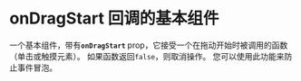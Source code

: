 # onDragStart 回调的基本组件

一个基本组件，带有<b>`onDragStart` </b> prop，它接受一个在拖动开始时被调用的函数（单击或触摸元素）。 如果函数返回`false`，则取消操作。 您可以使用此功能来防止事件冒泡。

